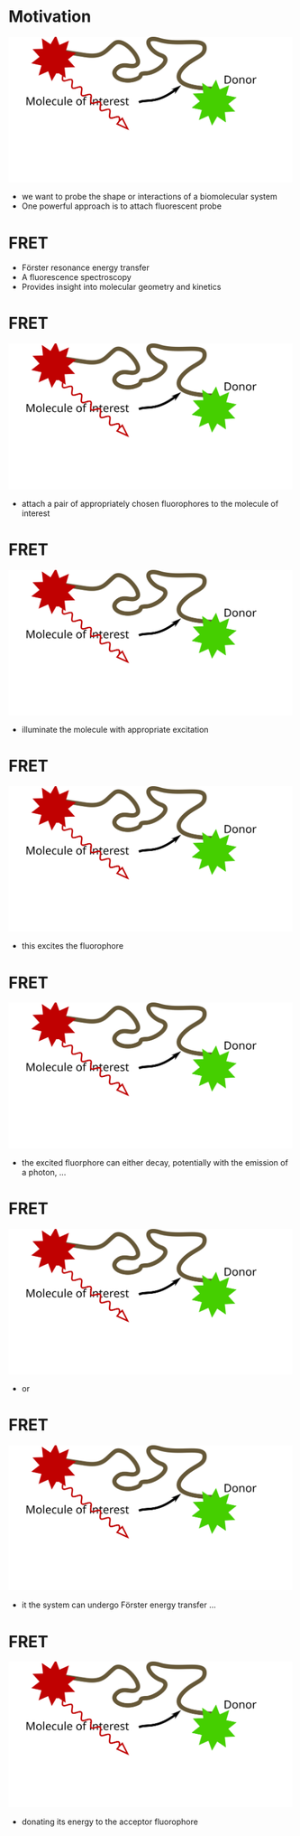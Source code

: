 # Motivation

![`filter: only molecule molecule-label molecule-distance scale-bar`](figures/fret.svg "A single-molecule")

 * we want to probe the shape or interactions of a biomolecular system
 * One powerful approach is to attach fluorescent probe

# FRET

 * Fӧrster resonance energy transfer
 * A fluorescence spectroscopy
 * Provides insight into molecular geometry and kinetics

# FRET

![`filter: only molecule scale-bar acceptor donor fluorophore-label`](figures/fret.svg "Seeing a single molecule")

 * attach a pair of appropriately chosen fluorophores to the molecule of interest
 
# FRET

![`filter: last -scale-bar donor-exc-photon`](figures/fret.svg "Seeing a single molecule")

 * illuminate the molecule with appropriate excitation

# FRET

![`filter: last !donor excited-donor`](figures/fret.svg "Seeing a single molecule")

 * this excites the fluorophore

# FRET

![`filter: last donor-em-photon`](figures/fret.svg "Seeing a single molecule")

 * the excited fluorphore can either decay, potentially with the emission of a photon, ...

# FRET

![`filter: last !donor excited-donor`](figures/fret.svg "Seeing a single molecule")

 * or

# FRET

![`filter: last energy-transfer`](figures/fret.svg "Measuring an intramolecular distance")

 * it the system can undergo Fӧrster energy transfer ...
 
# FRET

![`filter: last !acceptor excited-acceptor`](figures/fret.svg "Measuring an intramolecular distance")

 * donating its energy to the acceptor fluorophore
